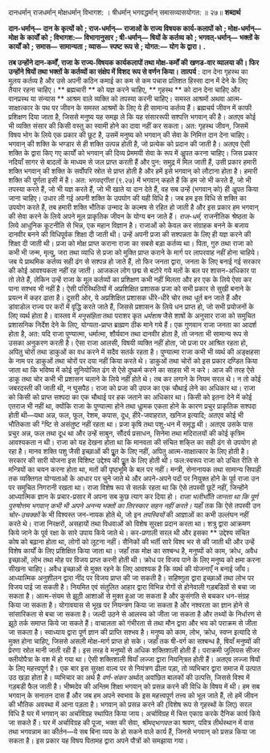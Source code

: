  

दानधर्मान् राजधर्मान् मोक्षधर्मान् विभागश: । षीधर्मान् भगवद्धर्मान् समासव्यासयोगत: ॥ २७॥ **शब्दार्थ** 

**दान-धर्मान्—** **दान के कृत्यों को** **; राज-धर्मान्—** **राजाओं के राज्य विषयक कार्य-कलापों को** **; मोक्ष-धर्मान्—** **मोक्ष के** **कार्यों को** **; विभागश:—** **विभागानुसार** **; षी-धर्मान्—** **षियों के कर्तव्य को** **; भगवत्-धर्मान्—** **भक्तों के कार्यों को** **;** **समास—** **सामान्यता** **; व्यास—** **स्पष्ट रूप से** **; योगत:—** **योग के द्वारा।** **.** 

**तब उन्होंने दान-कर्मों, राजा के राज्य-विषयक कार्यकलापों तथा मोक्ष-कर्मों की** **खणड-वार व्यालया की। फिर उन्होंने षियों तथा भक्तों के कर्तव्यों का संक्षेप में विशद** **रूप से वर्णन किया।** **तात्पर्य** : दान देना गृहस्थ का मुलय कर्तव्य है और उसे अपनी कठिन कमाई का कम से कम पचास प्रतिशत हिस्सा दान में देने के लिए तैयार रहना चाहिए। ** ब्रह्मचारी ** को यज्ञ करने चाहिए, ** गृहस्थ ** को दान देना चाहिए और वानप्रस्थ या संन्यास ** आश्रम वाले व्यक्ति को तपस्या करनी चाहिए। समस्त आश्रमों अथवा आत्म-साक्षात्कार के पथ पर जीवन के समस्त आश्रमों के लिए ये ही सामान्य कर्तव्य हैं। ब्रह्मचर्य जीवन में काफी प्रशिक्षण दिया जाता है, जिससे मनुष्य यह समझ ले कि यह संसाररूपी सश्पत्ति भगवान् की है। अतएव कोई भी व्यक्ति संसार की किसी वस्तु का स्वामी होने का दावा नहीं कर सकता। अत: गृहस्थ जीवन, जिसमें विषय भोग के लिये एक प्रकार की छूट है, उसमें मनुष्य को भगवान् की सेवा के निमित्त दान देना चाहिए। भगवान् की शक्ति के भण्डार से ही शक्ति उत्पन्न होती है, जो प्रत्येक को प्रदान की जाती है। अतएव ऐसी शक्ति के द्वारा किए गए कार्यों को भगवान् की दिव्य प्रेममयी सेवा के रूप में अॢपत करना चाहिए। जिस प्रकार नदियाँ सागर से बादलों के माध्यम से जल प्राप्त करती हैं और पुन: समुद्र में मिल जाती हैं, उसी प्रकार हमारी शक्ति भगवान् की शक्ति के सर्वोपरि स्रोत से प्राप्त होती है और हमें इसे भगवान् को लौटाना होता है। हमारी शक्ति की पूर्णता इसी में है। अत: *भगवद्गीता* (९.२७) में भगवान् कहते हैं कि हम जो भी करते हैं, जो भी तपस्या करते हैं, जो भी यज्ञ करते हैं, जो भी खाते या दान देते हैं, वह सब उन्हें (भगवान् को) ही अॢपत किया जाना चाहिए। उधार ली गई अपनी शक्ति के उपयोग की यही विधि है। जब हम इस विधि से शक्ति का उपयोग करते हैं, तब हमारी शक्ति भौतिक उन्माद के कल्मष से रहित हो जाती है और इस प्रकार हम भगवान् की सेवा करने के लिये अपने मूल प्राकृतिक जीवन के योग्य बन जाते हैं। *राज-धर्म,* राजनीतिक श्रेष्ठता के लिये आधुनिक कूटनीति से भिन्न, एक महान विज्ञान है। राजाओं को केवल कर संग्राहक बनने के बजाय दानवीर बनने की विधिपूर्वक शिक्षा दी जाती थी। उन्हें अपनी प्रजा की सश्पन्नता के लिए ही यज्ञ करने की शिक्षा दी जाती थी। प्रजा को मोक्ष प्राप्त कराना राजा का सबसे बड़ा कर्तव्य था। पिता, गुरु तथा राजा को कभी भी जन्म, मृत्यु, जरा तथा व्याधि से प्रजा को मुक्ति प्राप्त कराने के मार्ग पर लापरवाह नहीं होना चाहिये। जब ये प्राथमिक कर्तव्य सही ढंग से सश्पन्न हो जाते हैं, तो फिर जनता द्वारा, जनता के लिए बनाई गई सरकार की कोई आवश्यकता नहीं रह जाती। आजकल लोग छद्म से बटोरे गये मतों के बल पर शासन-अधिकार पा तो लेते हैं, लेकिन उन्हें राजा के मूल कर्तव्यों का प्रशिक्षण कभी नहीं मिलता और हर एक के लिये ऐसा कर पाना सश्भव भी नहीं है। ऐसी परिस्थितियों में अप्रशिक्षित प्रशासक प्रजा को सभी प्रकार से सुखी बनाने के प्रयत्न में कहर ढाता है। दूसरी ओर, ये अप्रशिक्षित प्रशासक धीरे-धीरे चोर तथा धूर्त बन जाते हैं और डांवाडोल राज्य पर करों में वृद्धि करते जाते हैं, जिससे प्रशासन के लिये धन प्राप्त हो, जो सभी प्रयोजनों के लिए व्यर्थ होता है। वास्तव में *मनुसंहिता* तथा पराशर कृत *धर्मशाष* जैसे शाषों के अनुसार राजा को समुचित प्रशासनिक निर्देश देने के लिए, योग्यता-प्राप्त ब्राह्मण ठीक माने गये हैं। एक गुणवान राजा जनता का आदर्श होता है, अत: यदि राजा पुण्यात्मा, धर्मात्मा, शौर्यवान तथा दानवीर होता है, तो जनता भी सामान्य रूप से उसका अनुकरण करती है। ऐसा राजा आलसी, विषयी व्यक्ति नहीं होता, जो प्रजा पर आश्रित रहता हो, अपितु चोरों तथा डाकुओं का वध करने में सदैव सतर्क रहता है। पुण्यात्मा राजा कभी भी व्यर्थ की अङ्क्षहसा के नाम पर डाकुओं तथा चोरों पर दया नहीं किया करते थे। डाकुओं तथा चोरों को इस प्रकार दण्डित किया जाता था कि भविष्य में कोई सुनियोजित ढंग से ऐसे दुष्कर्म करने का साहस भी न करे। आज की तरह ऐसे डाकू तथा चोर कभी भी प्रशासन चलाने के लिये नहीं होते थे। तब कर लगाने के नियम सरल थे। न तो कोई जबरदस्ती की जाती थी, न घुसपैठ। राजा को प्रजा की उपज का एक चौथाई लेने का अधिकार था। राजा को किसी को प्राप्त सश्पदा का एक चौथाई पर हक जताने का अधिकार था। किसी को इतना देने में कोई एतराज भी नहीं था, क्योंकि राजा के पुण्यात्मा होने तथा धाॢमक एकता होने के कारण प्रचुर प्राकृतिक सश्पदा होती थी—यथा अन्न, फल, फूल, रेशम, कपास, दूध, हीरे-जवाहरात, खनिज इत्यादि; अतएव कोई भी भौतिकता की ²ष्टि से असंतुष्ट नहीं रहता था। प्रजा कृषि तथा पशु-धन में समृद्ध थी। अतएव उसके पास प्रचुर अन्न, फल तथा दूध था और उन्हें साबुन, सौंदर्य प्रसाधन, सिनेमा तथा मदिरालयों की कोई कृत्रिम आवश्यकता न थी। राजा को यह देखना होता था कि मानवता की संचित शकि्त का सही ढंग से उपयोग हो रहा है। मानव शक्ति पशु जैसी इच्छाओं की पूॢत के लिए नहीं, अपितु आत्म-साक्षात्कार के लिए होती है। सरकार की सारी योजना इस विशिष्ट उद्देश्य की पूॢत के लिए होती थी। फल:स्वरूप राजा को उचित रीति से मन्त्रियों का चयन करना होता था, मतों की पृष्ठभूमि के बल पर नहीं। मन्त्री, सेनानायक तथा सामान्य सिपाही तक व्यक्तिगत योग्यताओं के आधार पर चुने जाते थे और अपने-अपने पदों पर नियुक्त होने के पूर्व राजा उन पर समुचित निगरानी रखता था। राजा विशेष रूप से सतर्क रहता था कि ऐसे तपस्वी छूटें नहीं, जिन्होंने आध्यात्मिक ज्ञान के प्रचार-प्रसार में अपना सब कुछ त्याग कर दिया हो। *राजा भलीभाँति जानता था कि पूर्ण पुरुषोत्तम भगवान् कभी* *भी अपने अनन्य भक्तों का तिरस्कार सहन नहीं करते।* यहाँ तक कि ऐसे तपस्वी उन *चोर-उचक्कों*  के भी विश्वस्त जन-नायक होते थे, जो इन *तपस्वियों* की आज्ञाओं का कभी उल्लंघन नहीं करते थे। राजा निरक्षरों, असहायों तथा विधवाओं को विशेष सुरक्षा प्रदान करता था। शत्रु द्वारा आक्रमण किये जाने के पूर्व रक्षा के सारे उपाय किये जाते थे। कर-प्रणाली सरल थी और इसका ** उद्देश्य संचित कोष को बढ़ाना होता था, लोगों को लूटना नहीं। सैनिकों की भर्ती सारे विश्व भर से की जाती थी और उन्हें विशेष कार्यों के लिए प्रशिक्षित किया जाता था। जहाँ तक मोक्ष का सश्बन्ध है, मनुष्यों को काम, क्रोध, अवैध इच्छाओं, लोभ तथा मोह पर विजय प्राप्त करनी होती थी। क्रोध पर विजय पाने के लिए मनुष्य को क्षमा करना सीखना चाहिए। अवैध इच्छाओं से मुक्त रहने के लिए आवश्यक है कि व्यर्थ की योजनाएँ न बनाई जाँय। आध्यात्मिक अनुशीलन द्वारा नींद पर विजय प्राप्त की जा सकती है। सहिष्णुता द्वारा इच्छाओं तथा लोभ पर विजय पाई जा सकती है। नियमित एवं संतुलित आहार द्वारा विभिन्न रोगों से होनेवाली गड़बडिय़ों से बचा जा सकता है। आत्म-संयम से झूठी आशाओं से मुक्त हुआ जा सकता है और कुसंगति से बचकर धन-संग्रह किया जा सकता है। योगावयास से भूख पर नियन्त्रण किया जा सकता है और नश्वरता का ज्ञान होने से सांसारिकता से बचा जा सकता है। जल्दी उठने से आलस्य को जीता जा सकता है और तथ्यों के निर्धारण से झूठे तर्क समाप्त किये जा सकते हैं। वाचालता को गंभीरता से तथा मौन द्वारा और भय को पराक्रम से जीता जा सकता है। स्वाध्याय द्वारा पूर्ण ज्ञान की प्राप्ति सश्भव है। मनुष्य को काम, लोभ, क्रोध, स्वप्न इत्यादि से मुक्त होना चाहिए, जिससे असली मोक्ष-मार्ग प्राप्त हो सके। जहाँ तक षी-वर्ग का सश्बन्ध है, षियाँ मनुष्यों की प्रेरणा स्रोत मानी जाती रही हैं। इस तरह वे मनुष्यों से अधिक शक्तिशाली होती हैं। पराक्रमी जुलियस सीजर क्लीयोपैत्रा के वश में हो गया था। ऐसी शक्तिशाली षियाँ लज्जा द्वारा नियनि्त्रत होती हैं। अतएव लज्जा षियों के लिए महत्त्वपूर्ण है। एक बार इस सुरक्षा वाल्व पर से नियंत्रण ढीला पड़ा, तो व्यभिचार द्वारा समाज में उत्पात उठ खड़ा होता है। व्यभिचार का अर्थ है *वर्ण-संकर* अर्थात् अवांछित बालकों की उत्पत्ति, जिससे विश्व में गड़बडी फैल जाती है। भीष्मदेव की अन्तिम शिक्षा भगवान् को प्रसन्न करने की विधि के विषय में थी। हम सब भगवान् के सनातन दास हैं और जब हम अपने स्वभाव के इस महत्त्वपूर्ण तत्त्व को भूल जाते हैं, तो हमें जीवन की भौतिक अवस्था में आना पड़ता है। भगवान् को प्रसन्न करने की (विशेष रूप से गृहस्थों के लिए) सरल विधि है घर में भगवान् का अर्चाविग्रह स्थापित किया जाय। अर्चाविग्रह में चित्त एकाग्र करके दैनिक कार्य किये जा सकते हैं। घर में अर्चाविग्रह की पूजा, भक्त की सेवा, *श्रीमद्भागवत* का श्रवण, पवित्र तीर्थस्थान में वास तथा भगवन्नाम का कीर्तन—ये सब बिना व्यय के हो सकने वाले कार्य हैं, जिनसे भगवान् को प्रसन्न किया जा सकता है। इस प्रकार यह विषय पितामह द्वारा अपने पौत्रों को समझाया गया। 